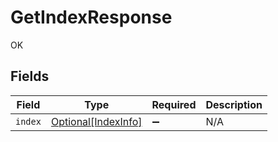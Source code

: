 # GetIndexResponse

OK


## Fields

| Field                                                   | Type                                                    | Required                                                | Description                                             |
| ------------------------------------------------------- | ------------------------------------------------------- | ------------------------------------------------------- | ------------------------------------------------------- |
| `index`                                                 | [Optional[IndexInfo]](../../models/shared/indexinfo.md) | :heavy_minus_sign:                                      | N/A                                                     |
